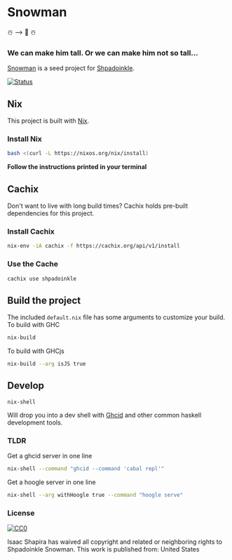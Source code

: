 # Snowman

☃️  ⟶ 🥔 ☃️

### We can make him tall. Or we can make him not so tall...

[Snowman](https://youtu.be/JQ1ZOFNBL68?t=8) is a seed project for [Shpadoinkle](https://gitlab.com/fresheyeball/Shpadoinkle/-/tree/master/#shpadoinkle).

[![Status](https://gitlab.com/fresheyeball/Shpadoinkle-snowman/badges/master/pipeline.svg)](https://gitlab.com/fresheyeball/Shpadoinkle-snowman/-/pipelines)

## Nix

This project is built with [Nix](https://nixos.org/).

### Install Nix

```bash
bash <(curl -L https://nixos.org/nix/install)
```

**Follow the instructions printed in your terminal**

## Cachix

Don't want to live with long build times? Cachix holds pre-built dependencies for this project.

### Install Cachix

```bash
nix-env -iA cachix -f https://cachix.org/api/v1/install
```

### Use the Cache

```bash
cachix use shpadoinkle
```

## Build the project

The included `default.nix` file has some arguments to customize your build. To build with GHC

```bash
nix-build
```

To build with GHCjs

```bash
nix-build --arg isJS true
```

## Develop

```
nix-shell
```

Will drop you into a dev shell with [Ghcid](https://github.com/ndmitchell/ghcid#ghcid----) and other common haskell development tools.

### TLDR

Get a ghcid server in one line

```bash
nix-shell --command "ghcid --command 'cabal repl'"
```

Get a hoogle server in one line

```bash
nix-shell --arg withHoogle true --command "hoogle serve"
```

### License

[![CC0](https://licensebuttons.net/p/zero/1.0/80x15.png)](http://creativecommons.org/publicdomain/zero/1.0/)

Isaac Shapira has waived all copyright and related or neighboring rights to Shpadoinkle Snowman.
This work is published from: United States
